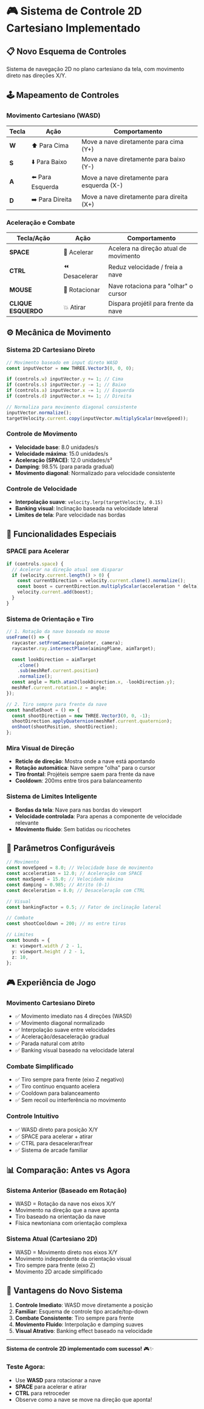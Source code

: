 # 🎮 Sistema de Controle 2D Cartesiano Implementado

## 📋 Novo Esquema de Controles

Sistema de navegação 2D no plano cartesiano da tela, com movimento direto nas direções X/Y.

## 🕹️ Mapeamento de Controles

### **Movimento Cartesiano (WASD)**

| Tecla | Ação             | Comportamento                              |
| ----- | ---------------- | ------------------------------------------ |
| **W** | ⬆️ Para Cima     | Move a nave diretamente para cima (Y+)     |
| **S** | ⬇️ Para Baixo    | Move a nave diretamente para baixo (Y-)    |
| **A** | ⬅️ Para Esquerda | Move a nave diretamente para esquerda (X-) |
| **D** | ➡️ Para Direita  | Move a nave diretamente para direita (X+)  |

### **Aceleração e Combate**

| Tecla/Ação          | Ação           | Comportamento                         |
| ------------------- | -------------- | ------------------------------------- |
| **SPACE**           | 🚀 Acelerar    | Acelera na direção atual de movimento |
| **CTRL**            | ⏪ Desacelerar | Reduz velocidade / freia a nave       |
| **MOUSE**           | 🎯 Rotacionar  | Nave rotaciona para "olhar" o cursor  |
| **CLIQUE ESQUERDO** | 💥 Atirar      | Dispara projétil para frente da nave  |

## ⚙️ Mecânica de Movimento

### **Sistema 2D Cartesiano Direto**

```typescript
// Movimento baseado em input direto WASD
const inputVector = new THREE.Vector3(0, 0, 0);

if (controls.w) inputVector.y += 1; // Cima
if (controls.s) inputVector.y -= 1; // Baixo
if (controls.a) inputVector.x -= 1; // Esquerda
if (controls.d) inputVector.x += 1; // Direita

// Normaliza para movimento diagonal consistente
inputVector.normalize();
targetVelocity.current.copy(inputVector.multiplyScalar(moveSpeed));
```

### **Controle de Movimento**

- **Velocidade base**: 8.0 unidades/s
- **Velocidade máxima**: 15.0 unidades/s
- **Aceleração (SPACE)**: 12.0 unidades/s²
- **Damping**: 98.5% (para parada gradual)
- **Movimento diagonal**: Normalizado para velocidade consistente

### **Controle de Velocidade**

- **Interpolação suave**: `velocity.lerp(targetVelocity, 0.15)`
- **Banking visual**: Inclinação baseada na velocidade lateral
- **Limites de tela**: Pare velocidade nas bordas

## 🎯 Funcionalidades Especiais

### **SPACE para Acelerar**

```typescript
if (controls.space) {
  // Acelerar na direção atual sem disparar
  if (velocity.current.length() > 0) {
    const currentDirection = velocity.current.clone().normalize();
    const boost = currentDirection.multiplyScalar(acceleration * delta);
    velocity.current.add(boost);
  }
}
```

### **Sistema de Orientação e Tiro**

```typescript
// 1. Rotação da nave baseada no mouse
useFrame(() => {
  raycaster.setFromCamera(pointer, camera);
  raycaster.ray.intersectPlane(aimingPlane, aimTarget);

  const lookDirection = aimTarget
    .clone()
    .sub(meshRef.current.position)
    .normalize();
  const angle = Math.atan2(lookDirection.x, -lookDirection.y);
  meshRef.current.rotation.z = angle;
});

// 2. Tiro sempre para frente da nave
const handleShoot = () => {
  const shootDirection = new THREE.Vector3(0, 0, -1);
  shootDirection.applyQuaternion(meshRef.current.quaternion);
  onShoot(shootPosition, shootDirection);
};
```

### **Mira Visual de Direção**

- **Reticle de direção**: Mostra onde a nave está apontando
- **Rotação automática**: Nave sempre "olha" para o cursor
- **Tiro frontal**: Projéteis sempre saem para frente da nave
- **Cooldown**: 200ms entre tiros para balanceamento

### **Sistema de Limites Inteligente**

- **Bordas da tela**: Nave para nas bordas do viewport
- **Velocidade controlada**: Para apenas a componente de velocidade relevante
- **Movimento fluido**: Sem batidas ou ricochetes

## 🔧 Parâmetros Configuráveis

```typescript
// Movimento
const moveSpeed = 8.0; // Velocidade base de movimento
const acceleration = 12.0; // Aceleração com SPACE
const maxSpeed = 15.0; // Velocidade máxima
const damping = 0.985; // Atrito (0-1)
const deceleration = 8.0; // Desaceleração com CTRL

// Visual
const bankingFactor = 0.5; // Fator de inclinação lateral

// Combate
const shootCooldown = 200; // ms entre tiros

// Limites
const bounds = {
  x: viewport.width / 2 - 1,
  y: viewport.height / 2 - 1,
  z: 10,
};
```

## 🎮 Experiência de Jogo

### **Movimento Cartesiano Direto**

- ✅ Movimento imediato nas 4 direções (WASD)
- ✅ Movimento diagonal normalizado
- ✅ Interpolação suave entre velocidades
- ✅ Aceleração/desaceleração gradual
- ✅ Parada natural com atrito
- ✅ Banking visual baseado na velocidade lateral

### **Combate Simplificado**

- ✅ Tiro sempre para frente (eixo Z negativo)
- ✅ Tiro contínuo enquanto acelera
- ✅ Cooldown para balanceamento
- ✅ Sem recoil ou interferência no movimento

### **Controle Intuitivo**

- ✅ WASD direto para posição X/Y
- ✅ SPACE para acelerar + atirar
- ✅ CTRL para desacelerar/frear
- ✅ Sistema de arcade familiar

## 📊 Comparação: Antes vs Agora

### **Sistema Anterior (Baseado em Rotação)**

- WASD = Rotação da nave nos eixos X/Y
- Movimento na direção que a nave aponta
- Tiro baseado na orientação da nave
- Física newtoniana com orientação complexa

### **Sistema Atual (Cartesiano 2D)**

- WASD = Movimento direto nos eixos X/Y
- Movimento independente da orientação visual
- Tiro sempre para frente (eixo Z)
- Movimento 2D arcade simplificado

## 🚀 Vantagens do Novo Sistema

1. **Controle Imediato**: WASD move diretamente a posição
2. **Familiar**: Esquema de controle tipo arcade/top-down
3. **Combate Consistente**: Tiro sempre para frente
4. **Movimento Fluido**: Interpolação e damping suaves
5. **Visual Atrativo**: Banking effect baseado na velocidade

---

**Sistema de controle 2D implementado com sucesso!** 🎮✨

### **Teste Agora:**

- Use **WASD** para rotacionar a nave
- **SPACE** para acelerar e atirar
- **CTRL** para retroceder
- Observe como a nave se move na direção que aponta!
